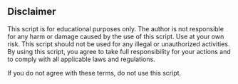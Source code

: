 ## Disclaimer

This script is for educational purposes only. The author is not responsible for any harm or damage caused by the use of this script. Use at your own risk. This script should not be used for any illegal or unauthorized activities. By using this script, you agree to take full responsibility for your actions and to comply with all applicable laws and regulations.

If you do not agree with these terms, do not use this script.
